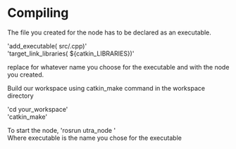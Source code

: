 # Compiling

The file you created for the node has to be declared as an executable.

'add_executable(<executable> src/<corresponding node>.cpp)'  
'target_link_libraries(<executable> ${catkin_LIBRARIES})'

replace <executable> for whatever name you choose for the executable and <corresponding node> with the node you created.

Build our workspace using catkin_make command in the workspace directory

'cd your_workspace'  
'catkin_make'

To start the node, 
'rosrun utra_node <executable>'  
Where executable is the name you chose for the executable
